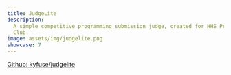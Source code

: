 ```yaml
---
title: JudgeLite
description:
  A simple competitive programming submission judge, created for HHS Programming
  Club.
image: assets/img/judgelite.png
showcase: 7
---
```


[Github: kyfuse/judgelite](https://github.com/kyfuse/judgelite)
